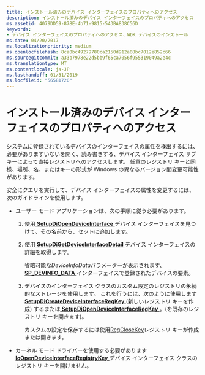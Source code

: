 ```yaml
---
title: インストール済みのデバイス インターフェイスのプロパティへのアクセス
description: インストール済みのデバイス インターフェイスのプロパティへのアクセス
ms.assetid: 4079DD59-878E-4b71-9815-543BA838C56D
keywords:
- デバイス インターフェイスのプロパティへのアクセス、WDK デバイスのインストール
ms.date: 04/20/2017
ms.localizationpriority: medium
ms.openlocfilehash: 8ca0bc49279780ca2150d912a08bc7012e852c66
ms.sourcegitcommit: a33b7978e22d5bb9f65ca7056f955319049a2e4c
ms.translationtype: MT
ms.contentlocale: ja-JP
ms.lasthandoff: 01/31/2019
ms.locfileid: "56581720"
---
```

# <a name="accessing-the-properties-of-installed-device-interfaces"></a>インストール済みのデバイス インターフェイスのプロパティへのアクセス


システムに登録されているデバイスのインターフェイスの属性を検出するには、必要がありますいないを開く、読み書きする、デバイス インターフェイス サブキーによって直接レジストリへのアクセスします。 任意のレジストリ キーと同様、場所、名、またはキーの形式が Windows の異なるバージョン間変更可能性があります。

安全にクエリを実行して、デバイス インターフェイスの属性を変更するには、次のガイドラインを使用します。

-   ユーザー モード アプリケーションは、次の手順に従う必要があります。

    1.  使用[ **SetupDiOpenDeviceInterface** ](https://msdn.microsoft.com/library/windows/hardware/ff552074)デバイス インターフェイスを見つけて、その名前から、セットに追加します。

    2.  使用[ **SetupDiGetDeviceInterfaceDetail** ](https://msdn.microsoft.com/library/windows/hardware/ff551120)デバイス インターフェイスの詳細を取得します。

        省略可能な*DeviceInfoData*パラメーターが表示されます、 [ **SP_DEVINFO_DATA** ](https://msdn.microsoft.com/library/windows/hardware/ff552344)インターフェイスで登録されたデバイスの要素。

    3.  デバイスのインターフェイス クラスのカスタム設定のレジストリの永続的なストレージを使用します。 これを行うには、次のように使用します[ **SetupDiCreateDeviceInterfaceRegKey** ](https://msdn.microsoft.com/library/windows/hardware/ff550967) (新しいレジストリ キーを作成) するまたは[ **SetupDiOpenDeviceInterfaceRegKey** ](https://msdn.microsoft.com/library/windows/hardware/ff552075)。(を既存のレジストリ キーを開きます)。

        カスタムの設定を保存するには使用[RegCloseKey](https://go.microsoft.com/fwlink/p/?linkid=194543)レジストリ キーが作成または開きます。

-   カーネル モード ドライバーを使用する必要があります[ **IoOpenDeviceInterfaceRegistryKey** ](https://msdn.microsoft.com/library/windows/hardware/ff549433)デバイス インターフェイス クラスのレジストリ キーを開けません。

 

 





